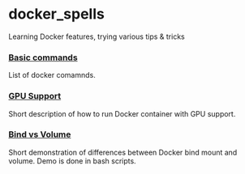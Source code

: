 # docker_spells
Learning Docker features, trying various tips & tricks

### [Basic commands](basic_commands/README.md)
List of docker comamnds.

### [GPU Support](gpu_support/README.md)
Short description of how to run Docker container with GPU support.

### [Bind vs Volume](bind_vs_volume/README.md)
Short demonstration of differences between Docker bind mount and volume.
Demo is done in bash scripts.
